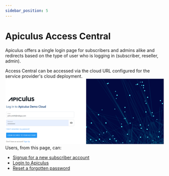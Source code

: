 ```yaml
---
sidebar_position: 5
---
```

# Apiculus Access Central

Apiculus offers a single login page for subscribers and admins alike and redirects based on the type of user who is logging in (subscriber, reseller, admin).

Access Central can be accessed via the cloud URL configured for the service provider's cloud deployment.
![Apiculus Central](ApiculusCentral.png)
Users, from this page, can:

- [Signup for a new subscriber account](SigningUp.md)
- [Login to Apiculus](LoggingIn.md)
- [Reset a forgotten password](ResettingPassword.md)